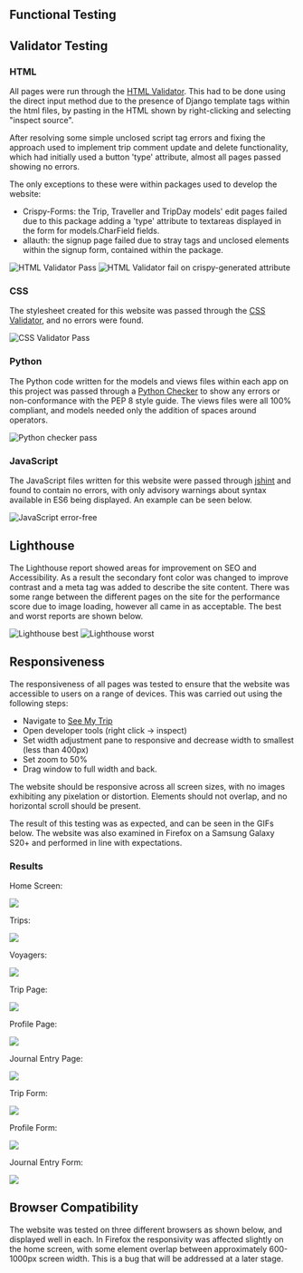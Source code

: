 ## Functional Testing


## Validator Testing

### HTML
All pages were run through the [HTML Validator](https://validator.w3.org/#validate_by_input). This had to be done using the direct input method due to the presence of Django template tags within the html files, by pasting in the HTML shown by right-clicking and selecting "inspect source".

After resolving some simple unclosed script tag errors and fixing the approach used to implement trip comment update and delete functionality, which had initially used a button 'type' attribute, almost all pages passed showing no errors. 

The only exceptions to these were within packages used to develop the website:
- Crispy-Forms: the Trip, Traveller and TripDay models' edit pages  failed due to this package adding a 'type' attribute to textareas displayed in the form for models.CharField fields.
- allauth: the signup page failed due to stray tags and unclosed elements within the signup form, contained within the package.

![HTML Validator Pass](docs/testing/html%20validation%20home.png)
![HTML Validator fail on crispy-generated attribute](docs/testing/editprofile_crispyFailHtml.png)

### CSS
The stylesheet created for this website was passed through the [CSS Validator](https://jigsaw.w3.org/css-validator/#validate_by_input), and no errors were found.

![CSS Validator Pass](docs/testing/css_valid.png)

### Python
The Python code written for the models and views files within each app on this project was passed through a [Python Checker](https://www.pythonchecker.com/) to show any errors or non-conformance with the PEP 8 style guide. The views files were all 100% compliant, and models needed only the addition of spaces around operators.

![Python checker pass](docs/testing/python_pass.png)

### JavaScript
The JavaScript files written for this website were passed through [jshint](https://jshint.com/) and found to contain no errors, with only advisory warnings about syntax available in ES6 being displayed. An example can be seen below.

![JavaScript error-free](docs/testing/jshint_noerrors.png)

## Lighthouse

The Lighthouse report showed areas for improvement on SEO and Accessibility. As a result the secondary font color was changed to improve contrast and a meta tag was added to describe the site content. There was some range between the different pages on the site for the performance score due to image loading, however all came in as acceptable. The best and worst reports are shown below.

![Lighthouse best](docs/testing/lighthouse_best.png)
![Lighthouse worst](docs/testing/lighthouse_worst.png)

## Responsiveness

The responsiveness of all pages was tested to ensure that the website was accessible to users on a range of devices. This was carried out using the following steps:

- Navigate to [See My Trip](https://seemytripcapstone-0e4622862850.herokuapp.com/)
- Open developer tools (right click -> inspect)
- Set width adjustment pane to responsive and decrease width to smallest (less than 400px)
- Set zoom to 50%
- Drag window to full width and back.

The website should be responsive across all screen sizes, with no images exhibiting any pixelation or distortion. Elements should not overlap, and no horizontal scroll should be present.

The result of this testing was as expected, and can be seen in the GIFs below. The website was also examined in Firefox on a Samsung Galaxy S20+ and performed in line with expectations.

### Results
Home Screen:

![](docs/testing/gifs/home_responsive_2.gif)

Trips:

![](docs/testing/gifs/triplist_responsive.gif)

Voyagers:

![](docs/testing/gifs/voyager_responsive.gif)

Trip Page:

![](docs/testing/gifs/tripdetail_responsive.gif)

Profile Page:

![](docs/testing/gifs/profile_responsive.gif)

Journal Entry Page:

![](docs/testing/gifs/journal_responsive.gif)

Trip Form:

![](docs/testing/gifs/edittrip_responsive.gif)

Profile Form:

![](docs/testing/gifs/editprofile_responsive.gif)

Journal Entry Form:

![](docs/testing/gifs/createtripday_responsive.gif)


## Browser Compatibility
The website was tested on three different browsers as shown below, and displayed well in each. In Firefox the responsivity was affected slightly on the home screen, with some element overlap between approximately 600-1000px screen width. This is a bug that will be addressed at a later stage.